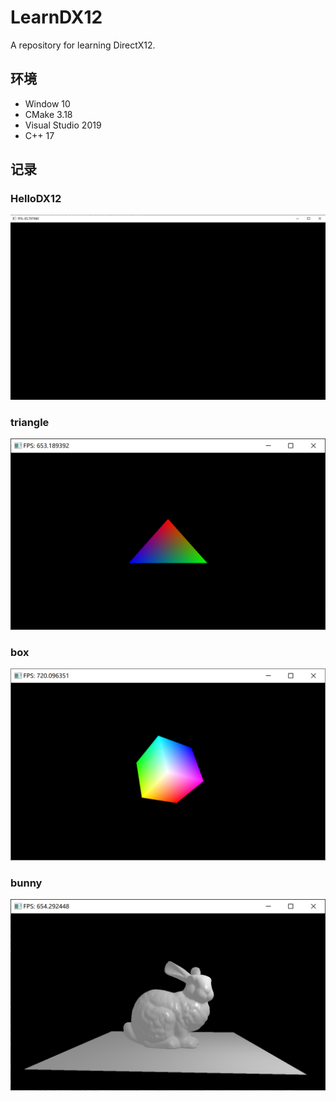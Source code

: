 # LearnDX12
 A repository for learning DirectX12.

## 环境

- Window 10
- CMake 3.18
- Visual Studio 2019
- C++ 17

## 记录

### HelloDX12

![](./HelloDX12/HelloDX12.png)

### triangle

![](./triangle/image.png)

### box

![](./box/image.png)

### bunny

![](./bunny/image.png)
